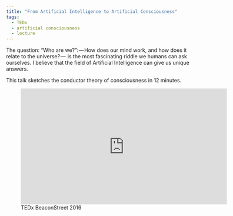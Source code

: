 ```yaml
---
title: "From Artificial Intelligence to Artificial Consciousness" 
tags: 
  - TEDx
  - artificial consciousness
  - lecture
---
```


The question: “Who are we?”: — How does our mind work, and how does it relate to the universe? — 
is the most fascinating riddle we humans can ask ourselves. I believe that the field of Artificial 
Intelligence can give us unique answers.

This talk sketches the conductor theory of consciousness in 12 minutes.

<figure>
    <iframe width="560" height="315" src="https://www.youtube.com/embed/Jr7gY3JyzP8" frameborder="0" caption="test"> </iframe>
    <figcaption>TEDx BeaconStreet 2016</figcaption>
</figure>



